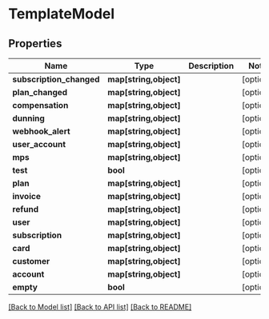 # TemplateModel

## Properties
Name | Type | Description | Notes
------------ | ------------- | ------------- | -------------
**subscription_changed** | **map[string,object]** |  | [optional] 
**plan_changed** | **map[string,object]** |  | [optional] 
**compensation** | **map[string,object]** |  | [optional] 
**dunning** | **map[string,object]** |  | [optional] 
**webhook_alert** | **map[string,object]** |  | [optional] 
**user_account** | **map[string,object]** |  | [optional] 
**mps** | **map[string,object]** |  | [optional] 
**test** | **bool** |  | [optional] 
**plan** | **map[string,object]** |  | [optional] 
**invoice** | **map[string,object]** |  | [optional] 
**refund** | **map[string,object]** |  | [optional] 
**user** | **map[string,object]** |  | [optional] 
**subscription** | **map[string,object]** |  | [optional] 
**card** | **map[string,object]** |  | [optional] 
**customer** | **map[string,object]** |  | [optional] 
**account** | **map[string,object]** |  | [optional] 
**empty** | **bool** |  | [optional] 

[[Back to Model list]](../../README.md#documentation-for-models) [[Back to API list]](../../README.md#documentation-for-api-endpoints) [[Back to README]](../../README.md)

